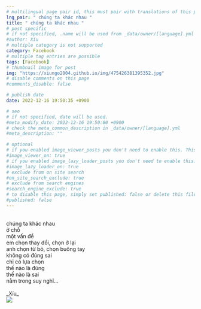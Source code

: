 ```yaml
---
# multilingual page pair id, this must pair with translations of this page. (This name must be unique)
lng_pair: " chúng ta khác nhau "
title: " chúng ta khác nhau "
# post specific
# if not specified, .name will be used from _data/owner/[language].yml
#author: Xíu
# multiple category is not supported
category: Facebook
# multiple tag entries are possible
tags: [Facebook]
# thumbnail image for post
img: "https://xiungo2004.github.io/img/475426381395352.jpg"
# disable comments on this page
#comments_disable: false

# publish date
date: 2022-12-16 19:50:35 +0900

# seo
# if not specified, date will be used.
#meta_modify_date: 2022-12-16 19:50:00 +0900
# check the meta_common_description in _data/owner/[language].yml
#meta_description: ""

# optional
# if you enabled image_viewer_posts you don't need to enable this. This is only if image_viewer_posts = false
#image_viewer_on: true
# if you enabled image_lazy_loader_posts you don't need to enable this. This is only if image_lazy_loader_posts = false
#image_lazy_loader_on: true
# exclude from on site search
#on_site_search_exclude: true
# exclude from search engines
#search_engine_exclude: true
# to disable this page, simply set published: false or delete this file
#published: false
---
```

<br>
chúng ta khác nhau<br>
ở chỗ<br>
một vấn đề<br>
em chọn thay đổi, chọn ở lại<br>
anh chọn từ bỏ, chọn buông tay<br>
không có đúng sai<br>
chỉ có lựa chọn<br>
thế nào là đúng<br>
thế nào là sai<br>
nằm trong suy nghĩ...<br>
<br>
_Xíu_<br>
<!-- outline-end -->

<img src= "https://xiungo2004.github.io/img/475426381395352.jpg">


